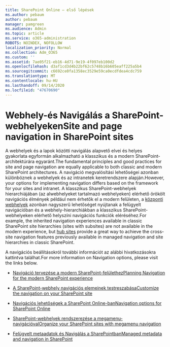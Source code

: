 ```yaml
---
title: SharePoint Online – első lépések
ms.author: pebaum
author: pebaum
manager: pamgreen
ms.audience: Admin
ms.topic: article
ms.service: o365-administration
ROBOTS: NOINDEX, NOFOLLOW
localization_priority: Normal
ms.collection: Adm_O365
ms.custom: ''
ms.assetid: 7ae05f21-eb16-4d71-9e19-4f097eb100d2
ms.openlocfilehash: d3af1cd3d4b22bf62c5748b16b605eaff225a5b4
ms.sourcegitcommit: c6692ce0fa1358ec3529e59ca0ecdfdea4cdc759
ms.translationtype: MT
ms.contentlocale: hu-HU
ms.lasthandoff: 09/14/2020
ms.locfileid: "47670690"
---
```

# <a name="site-and-page-navigation-in-sharepoint-sites"></a><span data-ttu-id="5f7d0-102">Webhely-és Navigálás a SharePoint-webhelyeken</span><span class="sxs-lookup"><span data-stu-id="5f7d0-102">Site and page navigation in SharePoint sites</span></span>

<span data-ttu-id="5f7d0-103">A webhelyek és a lapok közötti navigálás alapvető elvei és helyes gyakorlata egyformán alkalmazható a klasszikus és a modern SharePoint-architektúrára egyaránt.</span><span class="sxs-lookup"><span data-stu-id="5f7d0-103">The fundamental principles and good practices for site and page navigation are equally applicable to both classic and modern SharePoint architectures.</span></span> <span data-ttu-id="5f7d0-104">A navigáció megvalósítási lehetőségei azonban különböznek a webhelyek és az intranetek keretrendszere alapján.</span><span class="sxs-lookup"><span data-stu-id="5f7d0-104">However, your options for implementing navigation differs based on the framework for your sites and intranet.</span></span> <span data-ttu-id="5f7d0-105">A klasszikus SharePoint-webhelyek hierarchiájában (az alwebhelyeket tartalmazó webhelyeken) elérhető örökölt navigációs élmények például nem érhetők el a modern felületen, a [központi webhelyek](https://support.office.com/article/fe26ae84-14b7-45b6-a6d1-948b3966427f) azonban nagyszerű lehetőséget nyújtanak a felügyelt navigációban és a webhely-hierarchiákban a klasszikus SharePoint-webhelyeken elérhető helyszíni navigációs funkciók eléréséhez.</span><span class="sxs-lookup"><span data-stu-id="5f7d0-105">For example, the inherited navigation experiences available in classic SharePoint site hierarchies (sites with subsites) are not available in the modern experience, but [hub sites](https://support.office.com/article/fe26ae84-14b7-45b6-a6d1-948b3966427f) provide a great way to achieve the cross-site navigation features previously available in managed navigation and site hierarchies in classic SharePoint.</span></span>

 <span data-ttu-id="5f7d0-106">A navigációs beállításokról további információt az alábbi hivatkozásokra kattintva találhat.</span><span class="sxs-lookup"><span data-stu-id="5f7d0-106">For more information on Navigation options, please visit the links below.</span></span>

 - [<span data-ttu-id="5f7d0-107">Navigáció tervezése a modern SharePoint-felülethez</span><span class="sxs-lookup"><span data-stu-id="5f7d0-107">Planning Navigation for the modern SharePoint experience</span></span>](https://docs.microsoft.com/sharepoint/plan-navigation-modern-experience)

- [<span data-ttu-id="5f7d0-108">A SharePoint-webhely navigációs elemeinek testreszabása</span><span class="sxs-lookup"><span data-stu-id="5f7d0-108">Customize the navigation on your SharePoint site</span></span>](https://support.office.com/article/customize-the-navigation-on-your-sharepoint-site-3cd61ae7-a9ed-4e1e-bf6d-4655f0bf25ca)

- [<span data-ttu-id="5f7d0-109">Navigációs lehetőségek a SharePoint Online-ban</span><span class="sxs-lookup"><span data-stu-id="5f7d0-109">Navigation options for SharePoint Online</span></span>](https://docs.microsoft.com/office365/enterprise/navigation-options-for-sharepoint-online)
 
- [<span data-ttu-id="5f7d0-110">SharePoint-webhelyek rendszerezése a megamenu-navigációval</span><span class="sxs-lookup"><span data-stu-id="5f7d0-110">Organize your SharePoint sites with megamenu navigation</span></span>](https://techcommunity.microsoft.com/t5/Microsoft-SharePoint-Blog/Organize-your-SharePoint-sites-with-megamenu-navigation-and-new/ba-p/328068)

- [<span data-ttu-id="5f7d0-111">Felügyelt metaadatok és Navigálás a SharePointban</span><span class="sxs-lookup"><span data-stu-id="5f7d0-111">Managed metadata and navigation in SharePoint</span></span>](https://docs.microsoft.com/sharepoint/dev/general-development/managed-metadata-and-navigation-in-sharepoint)


